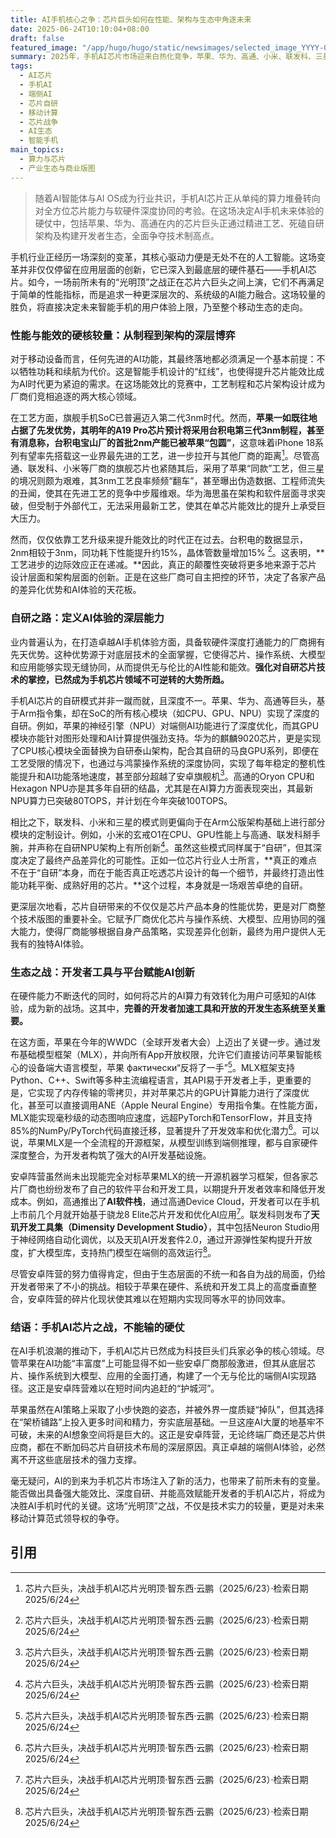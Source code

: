 ```yaml
---
title: AI手机核心之争：芯片巨头如何在性能、架构与生态中角逐未来
date: 2025-06-24T10:10:04+08:00
draft: false
featured_image: "/app/hugo/hugo/static/newsimages/selected_image_YYYY-06-Jun 24, 2025_10-00-18-278.jpg"
summary: 2025年，手机AI芯片市场迎来白热化竞争，苹果、华为、高通、小米、联发科、三星六大巨头正围绕芯片能效、自研架构及开发生态展开全面较量。文章深入分析了各方在先进工艺、CPU/GPU/NPU自研深度以及AI开发工具链上的核心策略与挑战，指出在AI手机时代，对底层芯片技术的掌控和软硬件深度协同将是决胜的关键。
tags: 
  - AI芯片
  - 手机AI
  - 端侧AI
  - 芯片自研
  - 移动计算
  - 芯片战争
  - AI生态
  - 智能手机
main_topics: 
  - 算力与芯片
  - 产业生态与商业版图
---
```


> 随着AI智能体与AI OS成为行业共识，手机AI芯片正从单纯的算力堆叠转向对全方位芯片能力与软硬件深度协同的考验。在这场决定AI手机未来体验的硬仗中，包括苹果、华为、高通在内的芯片巨头正通过精进工艺、死磕自研架构及构建开发者生态，全面争夺技术制高点。
>

手机行业正经历一场深刻的变革，其核心驱动力便是无处不在的人工智能。这场变革并非仅仅停留在应用层面的创新，它已深入到最底层的硬件基石——手机AI芯片。如今，一场前所未有的“光明顶”之战正在芯片六巨头之间上演，它们不再满足于简单的性能指标，而是追求一种更深层次的、系统级的AI能力融合。这场较量的胜负，将直接决定未来智能手机的用户体验上限，乃至整个移动生态的走向。

### 性能与能效的硬核较量：从制程到架构的深层博弈

对于移动设备而言，任何先进的AI功能，其最终落地都必须满足一个基本前提：不以牺牲功耗和续航为代价。这是智能手机设计的“红线”，也使得提升芯片能效比成为AI时代更为紧迫的需求。在这场能效比的竞赛中，工艺制程和芯片架构设计成为厂商们竞相追逐的两大核心领域。

在工艺方面，旗舰手机SoC已普遍迈入第二代3nm时代。然而，**苹果一如既往地占据了先发优势，其明年的A19 Pro芯片预计将采用台积电第三代3nm制程，甚至有消息称，台积电宝山厂的首批2nm产能已被苹果“包圆”**，这意味着iPhone 18系列有望率先搭载这一业界最先进的工艺，进一步拉开与其他厂商的距离[^1]。尽管高通、联发科、小米等厂商的旗舰芯片也紧随其后，采用了苹果“同款”工艺，但三星的境况则颇为艰难，其3nm工艺良率频频“翻车”，甚至曝出伪造数据、工程师流失的丑闻，使其在先进工艺的竞争中步履维艰。华为海思虽在架构和软件层面寻求突破，但受制于外部代工，无法采用最新工艺，使其在单芯片能效比的提升上承受巨大压力。

然而，仅仅依靠工艺升级来提升能效比的时代正在过去。台积电的数据显示，2nm相较于3nm，同功耗下性能提升约15%，晶体管数量增加15% [^1]。这表明，**工艺进步的边际效应正在递减。**因此，真正的颠覆性突破将更多地来源于芯片设计层面和架构层面的创新。正是在这些厂商可自主把控的环节，决定了各家产品的差异化优势和AI体验的天花板。

### 自研之路：定义AI体验的深层能力

业内普遍认为，在打造卓越AI手机体验方面，具备软硬件深度打通能力的厂商拥有先天优势。这种优势源于对底层技术的全面掌握，它使得芯片、操作系统、大模型和应用能够实现无缝协同，从而提供无与伦比的AI性能和能效。**强化对自研芯片技术的掌控，已然成为手机芯片领域不可逆转的大势所趋。**

手机AI芯片的自研模式并非一蹴而就，且深度不一。苹果、华为、高通等巨头，基于Arm指令集，却在SoC的所有核心模块（如CPU、GPU、NPU）实现了深度的自研。例如，苹果的神经引擎（NPU）对端侧AI功能进行了深度优化，而其GPU模块亦能针对图形处理和AI计算提供强劲支持。华为的麒麟9020芯片，更是实现了CPU核心模块全面替换为自研泰山架构，配合其自研的马良GPU系列，即便在工艺受限的情况下，也通过与鸿蒙操作系统的深度协同，实现了每年稳定的整机性能提升和AI功能落地速度，甚至部分超越了安卓旗舰机[^1]。高通的Oryon CPU和Hexagon NPU亦是其多年自研的结晶，尤其是在AI算力方面表现突出，其最新NPU算力已突破80TOPS，并计划在今年突破100TOPS。

相比之下，联发科、小米和三星的模式则更偏向于在Arm公版架构基础上进行部分模块的定制设计。例如，小米的玄戒O1在CPU、GPU性能上与高通、联发科掰手腕，并声称在自研NPU架构上有所创新[^1]。虽然这些模式同样属于“自研”，但其深度决定了最终产品差异化的可能性。正如一位芯片行业人士所言，**真正的难点不在于“自研”本身，而在于能否真正吃透芯片设计的每一个细节，并最终打造出性能功耗平衡、成熟好用的芯片。**这个过程，本身就是一场艰苦卓绝的自研。

更深层次地看，芯片自研带来的不仅仅是芯片产品本身的性能优势，更是对厂商整个技术版图的重要补全。它赋予厂商优化芯片与操作系统、大模型、应用协同的强大能力，使得厂商能够根据自身产品策略，实现差异化创新，最终为用户提供人无我有的独特AI体验。

### 生态之战：开发者工具与平台赋能AI创新

在硬件能力不断迭代的同时，如何将芯片的AI算力有效转化为用户可感知的AI体验，成为新的战场。这其中，**完善的开发者加速工具和开放的开发生态系统至关重要。**

在这方面，苹果在今年的WWDC（全球开发者大会）上迈出了关键一步。通过发布基础模型框架（MLX），并向所有App开放权限，允许它们直接访问苹果智能核心的设备端大语言模型，苹果 фактически“反将了一手”[^1]。MLX框架支持Python、C++、Swift等多种主流编程语言，其API易于开发者上手，更重要的是，它实现了内存传输的零拷贝，并对苹果芯片的GPU计算能力进行了深度优化，甚至可以直接调用ANE（Apple Neural Engine）专用指令集。在性能方面，MLX能实现毫秒级的动态图响应速度，远超PyTorch和TensorFlow，并且支持85%的NumPy/PyTorch代码直接迁移，显著提升了开发效率和优化潜力[^1]。可以说，苹果MLX是一个全流程的开源框架，从模型训练到端侧推理，都与自家硬件深度整合，为开发者构筑了强大的AI开发基础设施。

安卓阵营虽然尚未出现能完全对标苹果MLX的统一开源机器学习框架，但各家芯片厂商也纷纷发布了自己的软件平台和开发工具，以期提升开发者效率和降低开发成本。例如，高通推出了**AI软件栈**，通过高通Device Cloud，开发者可以在手机上市前几个月就开始基于骁龙8 Elite芯片开发和优化AI应用[^1]。联发科则发布了**天玑开发工具集（Dimensity Development Studio）**，其中包括Neuron Studio用于神经网络自动化调优，以及天玑AI开发套件2.0，通过开源弹性架构提升开放度，扩大模型库，支持热门模型在端侧的高效运行[^1]。

尽管安卓阵营的努力值得肯定，但由于生态层面的不统一和各自为战的局面，仍给开发者带来了不小的挑战。相较于苹果在硬件、系统和开发工具上的高度垂直整合，安卓阵营的碎片化现状使其难以在短期内实现同等水平的协同效率。

### 结语：手机AI芯片之战，不能输的硬仗

在AI手机浪潮的推动下，手机AI芯片已然成为科技巨头们兵家必争的核心领域。尽管苹果在AI功能“丰富度”上可能显得不如一些安卓厂商那般激进，但其从底层芯片、操作系统到大模型、应用的全面打通，构建了一个无与伦比的端侧AI实现路径。这正是安卓阵营难以在短时间内追赶的“护城河”。

苹果虽然在AI策略上采取了小步快跑的姿态，并被外界一度质疑“掉队”，但其选择在“架桥铺路”上投入更多时间和精力，夯实底层基础。一旦这座AI大厦的地基牢不可破，未来的AI想象空间将是巨大的。这正是安卓阵营，无论终端厂商还是芯片供应商，都在不断加码芯片自研技术布局的深层原因。真正卓越的端侧AI体验，必然离不开这些底层技术的强力支撑。

毫无疑问，AI的到来为手机芯片市场注入了新的活力，也带来了前所未有的变量。能否做出具备强大能效比、深度自研、并能高效赋能开发者的手机AI芯片，将成为决胜AI手机时代的关键。这场“光明顶”之战，不仅是技术实力的较量，更是对未来移动计算范式领导权的争夺。

## 引用

[^1]: 芯片六巨头，决战手机AI芯片光明顶·智东西·云鹏（2025/6/23）·检索日期2025/6/24
[^2]: 科技资讯AI速递：昨夜今晨科技热点一览丨2025年6月24日·新浪新闻·（2025/6/24）·检索日期2025/6/24
[^3]: 芯片六巨头，决战手机AI芯片光明顶·新浪财经·（2025/6/24）·检索日期2025/6/24
[^4]: 芯片六巨头，决战手机AI芯片光明顶·36氪·（2025/6/24）·检索日期2025/6/24
